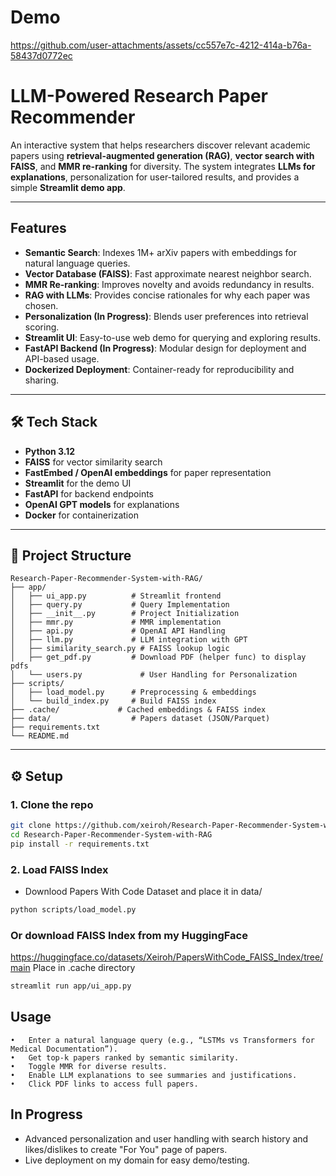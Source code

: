 # Demo
https://github.com/user-attachments/assets/cc557e7c-4212-414a-b76a-58437d0772ec

# LLM-Powered Research Paper Recommender

An interactive system that helps researchers discover relevant academic papers using **retrieval-augmented generation (RAG)**, **vector search with FAISS**, and **MMR re-ranking** for diversity. The system integrates **LLMs for explanations**, personalization for user-tailored results, and provides a simple **Streamlit demo app**.

---

## Features
- **Semantic Search**: Indexes 1M+ arXiv papers with embeddings for natural language queries.  
- **Vector Database (FAISS)**: Fast approximate nearest neighbor search.  
- **MMR Re-ranking**: Improves novelty and avoids redundancy in results.  
- **RAG with LLMs**: Provides concise rationales for why each paper was chosen.  
- **Personalization (In Progress)**: Blends user preferences into retrieval scoring.  
- **Streamlit UI**: Easy-to-use web demo for querying and exploring results.  
- **FastAPI Backend (In Progress)**: Modular design for deployment and API-based usage.  
- **Dockerized Deployment**: Container-ready for reproducibility and sharing.

---

## 🛠️ Tech Stack
- **Python 3.12**
- **FAISS** for vector similarity search
- **FastEmbed / OpenAI embeddings** for paper representation
- **Streamlit** for the demo UI
- **FastAPI** for backend endpoints
- **OpenAI GPT models** for explanations
- **Docker** for containerization

---

## 📂 Project Structure
```
Research-Paper-Recommender-System-with-RAG/
├── app/
│   ├── ui_app.py          # Streamlit frontend
│   ├── query.py           # Query Implementation
│   ├── __init__.py        # Project Initialization
│   ├── mmr.py             # MMR implementation
│   ├── api.py             # OpenAI API Handling
│   ├── llm.py             # LLM integration with GPT
│   ├── similarity_search.py # FAISS lookup logic
│   ├── get_pdf.py         # Download PDF (helper func) to display pdfs
│   └── users.py             # User Handling for Personalization
├── scripts/
│   ├── load_model.py      # Preprocessing & embeddings
│   └── build_index.py     # Build FAISS index
├── .cache/             # Cached embeddings & FAISS index
├── data/                  # Papers dataset (JSON/Parquet)
├── requirements.txt
└── README.md
```

---

## ⚙️ Setup

### 1. Clone the repo
```bash
git clone https://github.com/xeiroh/Research-Paper-Recommender-System-with-RAG.git
cd Research-Paper-Recommender-System-with-RAG
pip install -r requirements.txt
```

### 2. Load FAISS Index 
- Downlood Papers With Code Dataset and place it in data/
```bash
python scripts/load_model.py
```

### Or download FAISS Index from my HuggingFace
https://huggingface.co/datasets/Xeiroh/PapersWithCode_FAISS_Index/tree/main
Place in .cache directory

```bash
streamlit run app/ui_app.py
```

## Usage
```
•	Enter a natural language query (e.g., “LSTMs vs Transformers for Medical Documentation”).
•	Get top-k papers ranked by semantic similarity.
•	Toggle MMR for diverse results.
•	Enable LLM explanations to see summaries and justifications.
•	Click PDF links to access full papers.
```

## In Progress
- Advanced personalization and user handling with search history and likes/dislikes to create "For You" page of papers.
- Live deployment on my domain for easy demo/testing.

